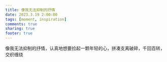 ```yaml
---
title: 像我无法抑制的抒情
date: 2023.3.19 2:00:00
tags: [moment, inspiration]
comments: true
sharing: true
footer: true
---
```

像我无法抑制的抒情，认真地想要捡起一颗年轻的心，拼凑支离破碎，千回百转，交织缠绕

